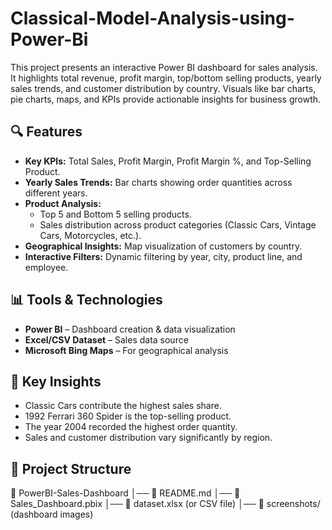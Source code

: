 # Classical-Model-Analysis-using-Power-Bi
This project presents an interactive Power BI dashboard for sales analysis. It highlights total revenue, profit margin, top/bottom selling products, yearly sales trends, and customer distribution by country. Visuals like bar charts, pie charts, maps, and KPIs provide actionable insights for business growth.
## 🔍 Features  
- **Key KPIs:** Total Sales, Profit Margin, Profit Margin %, and Top-Selling Product.  
- **Yearly Sales Trends:** Bar charts showing order quantities across different years.  
- **Product Analysis:**  
  - Top 5 and Bottom 5 selling products.  
  - Sales distribution across product categories (Classic Cars, Vintage Cars, Motorcycles, etc.).  
- **Geographical Insights:** Map visualization of customers by country.  
- **Interactive Filters:** Dynamic filtering by year, city, product line, and employee.  
## 📊 Tools & Technologies  
- **Power BI** – Dashboard creation & data visualization  
- **Excel/CSV Dataset** – Sales data source  
- **Microsoft Bing Maps** – For geographical analysis  
## 📌 Key Insights  
- Classic Cars contribute the highest sales share.  
- 1992 Ferrari 360 Spider is the top-selling product.  
- The year 2004 recorded the highest order quantity.  
- Sales and customer distribution vary significantly by region.  
## 📂 Project Structure  
📁 PowerBI-Sales-Dashboard
│── 📄 README.md
│── 📄 Sales_Dashboard.pbix
│── 📄 dataset.xlsx (or CSV file)
│── 📂 screenshots/ (dashboard images)
